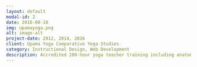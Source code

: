 ```yaml
---
layout: default
modal-id: 2
date: 2016-08-10
img: upamayoga.png
alt: image-alt
project-date: 2012, 2014, 2016
client: Upama Yoga Comparative Yoga Studies
category: Instructional Design, Web Development
description: Accredited 200-hour yoga teacher training including anatomy, physiology, Sanksrit, philosophy, cultural history, and various schools of practice. Project included a re-design in response to assessment and marketing research, which resulted in a more streamlined, modular offering. This increased the potential customer-base to include existing teachers who may have needed additional edcation in one or more topics. Examples of the [module content](/assets/UpamaYogaModularSyllabus.pdf) and [a detailed course catalog](/assets/UpamaYogaCatalog.pdf) are linked here.
---
```

